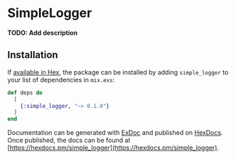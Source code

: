 # SimpleLogger

**TODO: Add description**

## Installation

If [available in Hex](https://hex.pm/docs/publish), the package can be installed
by adding `simple_logger` to your list of dependencies in `mix.exs`:

```elixir
def deps do
  [
    {:simple_logger, "~> 0.1.0"}
  ]
end
```

Documentation can be generated with [ExDoc](https://github.com/elixir-lang/ex_doc)
and published on [HexDocs](https://hexdocs.pm). Once published, the docs can
be found at [https://hexdocs.pm/simple_logger](https://hexdocs.pm/simple_logger).

